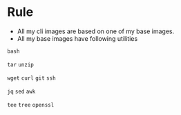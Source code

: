 # Rule

* All my cli images are based on one of my base images.
* All my base images have following utilities

`bash`

`tar` `unzip`

`wget` `curl` `git` `ssh`

`jq` `sed` `awk` 

`tee` `tree` `openssl`
